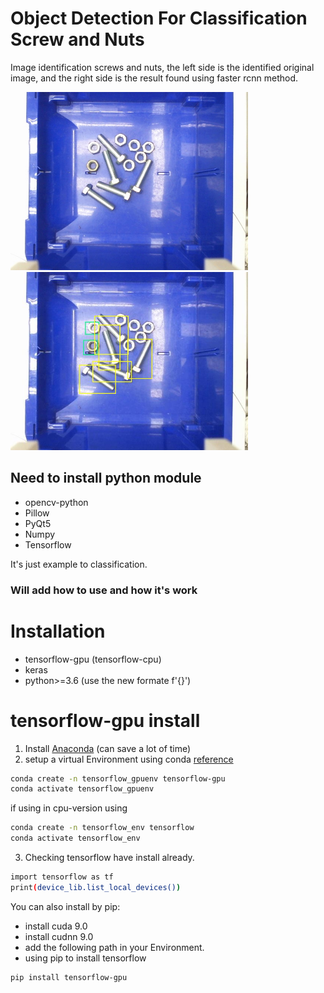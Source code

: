 # Object Detection For Classification Screw and Nuts


Image identification screws and nuts, 
the left side is the identified original image, and 
the right side is the result found using faster rcnn method.

<p>
<img src="images/orignal.jpg" width="380px">
<img src="images/identified.jpg" width="380px">
</p>

## Need to install python module

*   opencv-python
*   Pillow
*   PyQt5
*   Numpy
*   Tensorflow

It's just example to classification.

### Will add how to use and how it's work

# Installation

* tensorflow-gpu (tensorflow-cpu)
* keras
* python>=3.6 (use the new formate f'{}')

# tensorflow-gpu install

  1. Install [Anaconda](https://www.anaconda.com/distribution) (can save a lot of time)
  2. setup a virtual Environment using conda [reference](https://www.anaconda.com/tensorflow-in-anaconda/)
```sh
conda create -n tensorflow_gpuenv tensorflow-gpu
conda activate tensorflow_gpuenv
```
if using in cpu-version using
```sh
conda create -n tensorflow_env tensorflow
conda activate tensorflow_env
```
  3. Checking tensorflow have install already.
```sh
import tensorflow as tf
print(device_lib.list_local_devices())
```

You can also install by pip:
  - install cuda 9.0
  - install cudnn 9.0
  - add the following path in your Environment.
  - using pip to install tensorflow
```sh
pip install tensorflow-gpu
```
